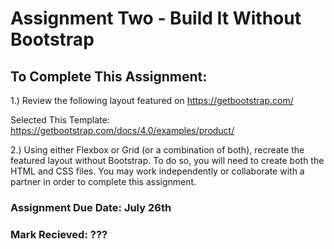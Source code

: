 # Assignment Two - Build It Without Bootstrap
 
## To Complete This Assignment: 

1.) Review the following layout featured on https://getbootstrap.com/

Selected This Template: https://getbootstrap.com/docs/4.0/examples/product/

2.) Using either Flexbox or Grid (or a combination of both), recreate the featured layout without Bootstrap. To do so, you will need to create both the HTML and CSS files. You may work independently or collaborate with a partner in order to complete this assignment.

### Assignment Due Date: July 26th 
### Mark Recieved: ???
